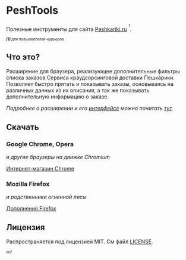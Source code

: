 PeshTools
=========

Полезные инструменты для сайта [Peshkariki.ru](http://peshkariki.ru)
<sup><sup>*1*</sup></sup>.

<sub><sub>***[1]** для пользователей-курьеров*</sub></sub>

Что это?
--------
Расширение для браузера, реализующее дополнительные фильтры списка заказов
Сервиса краудсорсинговой доставки Пешкарики. Позволяет быстро прятать и
показывать заказы, основываясь на различных данных из их описания, а так же
показывать дополнительную информацию о заказе.

*Подробнее о расширении и его [интерфейсе](https://peshtools.ganzal.com/ui.html)
можно почитать [тут](https://peshtools.ganzal.com).*


Скачать
-------
### Google Chrome, Opera 
*и другие браузеры на движке Chromium*

[Интернет-магазин Chrome](https://chrome.google.com/webstore/detail/peshtools/bfcjjgijeabbjgfbmnmfbbbppjohnomk)

### Mozilla Firefox
*и родственники огненной лисы*

[Дополнения Firefox](https://addons.mozilla.org/ru/firefox/addon/peshtools/)


## Лицензия

Распространяется под лицензией MIT. См файл [LICENSE](LICENSE). 

*<sub><sub>eof</sub></sub>*
